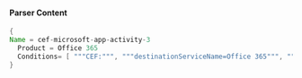 #### Parser Content
```Java
{
Name = cef-microsoft-app-activity-3
  Product = Office 365
  Conditions= [ """CEF:""", """destinationServiceName=Office 365""", """"Delete group""" ]
}
```